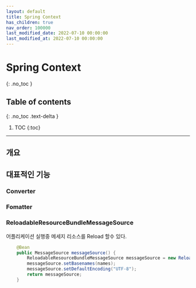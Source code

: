 ```yaml
---
layout: default
title: Spring Context
has_children: true
nav_order: 100000
last_modified_date: 2022-07-10 00:00:00
last_modified_at: 2022-07-10 00:00:00
---
```


# Spring Context
{: .no_toc }

## Table of contents
{: .no_toc .text-delta }

1. TOC
{:toc}

---

## 개요

## 대표적인 기능

### Converter

### Fomatter

### ReloadableResourceBundleMessageSource

어플리케이션 실행중 메세지 리소스를 Reload 할수 있다.

```java
    @Bean
    public MessageSource messageSource() {
        ReloadableResourceBundleMessageSource messageSource = new ReloadableResourceBundleMessageSource();
        messageSource.setBasenames(names);
        messageSource.setDefaultEncoding("UTF-8");
        return messageSource;
    }
```